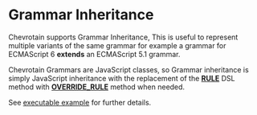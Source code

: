 # Grammar Inheritance

Chevrotain supports Grammar Inheritance, This is useful to represent multiple variants of the same grammar
for example a grammar for ECMAScript 6 **extends** an ECMAScript 5.1 grammar.

Chevrotain Grammars are JavaScript classes, so Grammar inheritance is simply JavaScript inheritance
with the replacement of the [**RULE**](https://chevrotain.io/documentation/7_1_1/classes/cstparser.html#rule)
DSL method with [**OVERRIDE_RULE**](https://chevrotain.io/documentation/7_1_1/classes/cstparser.html#override_rule) method when needed.

See [executable example](https://github.com/chevrotain/chevrotain/tree/master/examples/parser/inheritance)
for further details.
